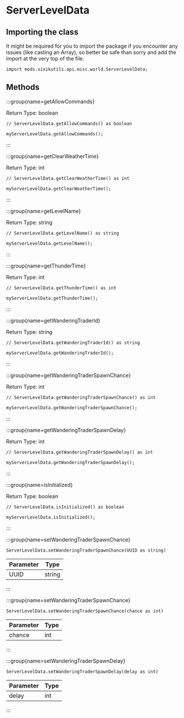# ServerLevelData

## Importing the class

It might be required for you to import the package if you encounter any issues (like casting an Array), so better be safe than sorry and add the import at the very top of the file.
```zenscript
import mods.sixikutils.api.misc.world.ServerLevelData;
```


## Methods

:::group{name=getAllowCommands}

Return Type: boolean

```zenscript
// ServerLevelData.getAllowCommands() as boolean

myServerLevelData.getAllowCommands();
```

:::

:::group{name=getClearWeatherTime}

Return Type: int

```zenscript
// ServerLevelData.getClearWeatherTime() as int

myServerLevelData.getClearWeatherTime();
```

:::

:::group{name=getLevelName}

Return Type: string

```zenscript
// ServerLevelData.getLevelName() as string

myServerLevelData.getLevelName();
```

:::

:::group{name=getThunderTime}

Return Type: int

```zenscript
// ServerLevelData.getThunderTime() as int

myServerLevelData.getThunderTime();
```

:::

:::group{name=getWanderingTraderId}

Return Type: string

```zenscript
// ServerLevelData.getWanderingTraderId() as string

myServerLevelData.getWanderingTraderId();
```

:::

:::group{name=getWanderingTraderSpawnChance}

Return Type: int

```zenscript
// ServerLevelData.getWanderingTraderSpawnChance() as int

myServerLevelData.getWanderingTraderSpawnChance();
```

:::

:::group{name=getWanderingTraderSpawnDelay}

Return Type: int

```zenscript
// ServerLevelData.getWanderingTraderSpawnDelay() as int

myServerLevelData.getWanderingTraderSpawnDelay();
```

:::

:::group{name=isInitialized}

Return Type: boolean

```zenscript
// ServerLevelData.isInitialized() as boolean

myServerLevelData.isInitialized();
```

:::

:::group{name=setWanderingTraderSpawnChance}

```zenscript
ServerLevelData.setWanderingTraderSpawnChance(UUID as string)
```

| Parameter |  Type  |
|-----------|--------|
| UUID      | string |


:::

:::group{name=setWanderingTraderSpawnChance}

```zenscript
ServerLevelData.setWanderingTraderSpawnChance(chance as int)
```

| Parameter | Type |
|-----------|------|
| chance    | int  |


:::

:::group{name=setWanderingTraderSpawnDelay}

```zenscript
ServerLevelData.setWanderingTraderSpawnDelay(delay as int)
```

| Parameter | Type |
|-----------|------|
| delay     | int  |


:::


